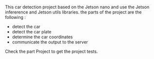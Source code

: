 This car detection project based on the Jetson nano and use the Jetson infererence and Jetson utils libraries.
the parts of the project are the following :
   - detect the car
   - detect the car plate
   - determine the car coordinates
   - communicate the output to the server

Check the part Project to get the project tests.
